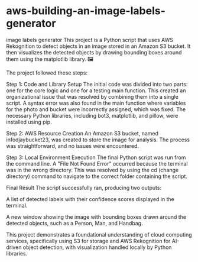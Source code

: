 # aws-building-an-image-labels-generator
image labels generator
This project is a Python script that uses AWS Rekognition to detect objects in an image stored in an Amazon S3 bucket. It then visualizes the detected objects by drawing bounding boxes around them using the matplotlib library. 🖼️

The project followed these steps:

Step 1: Code and Library Setup
The initial code was divided into two parts: one for the core logic and one for a testing main function. This created an organizational issue that was resolved by combining them into a single script. A syntax error was also found in the main function where variables for the photo and bucket were incorrectly assigned, which was fixed. The necessary Python libraries, including bot3, matplotlib, and pillow, were installed using pip.

Step 2: AWS Resource Creation
An Amazon S3 bucket, named infodjaybucket23, was created to store the image for analysis. The process was straightforward, and no issues were encountered.

Step 3: Local Environment Execution
The final Python script was run from the command line. A "File Not Found Error" occurred because the terminal was in the wrong directory. This was resolved by using the cd (change directory) command to navigate to the correct folder containing the script.

Final Result
The script successfully ran, producing two outputs:

A list of detected labels with their confidence scores displayed in the terminal.

A new window showing the image with bounding boxes drawn around the detected objects, such as a Person, Man, and Handbag.

This project demonstrates a foundational understanding of cloud computing services, specifically using S3 for storage and AWS Rekognition for AI-driven object detection, with visualization handled locally by Python libraries.
